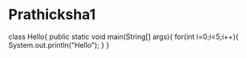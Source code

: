 # Prathicksha1
class Hello{
  public static void main(String[] args){
    for(int i=0;i<5;i++){
      System.out.println("Hello");
    }
  }
